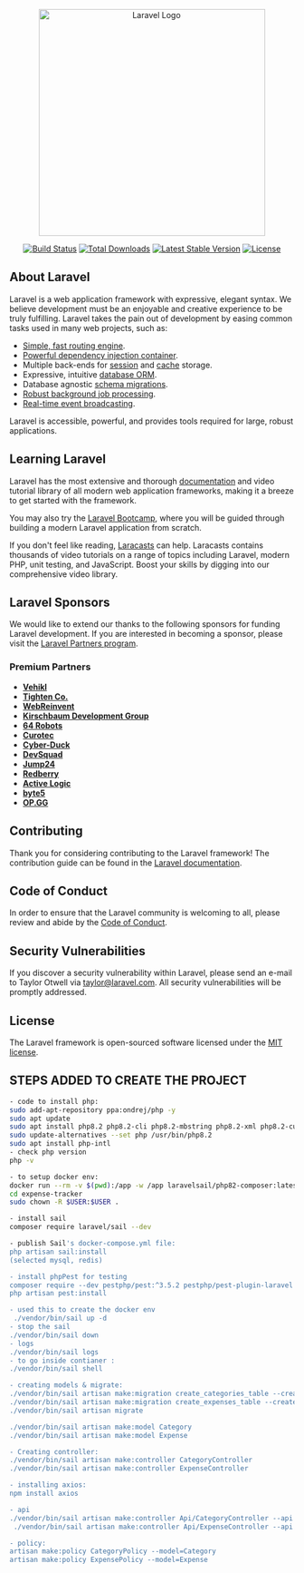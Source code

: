 <p align="center"><a href="https://laravel.com" target="_blank"><img src="https://raw.githubusercontent.com/laravel/art/master/logo-lockup/5%20SVG/2%20CMYK/1%20Full%20Color/laravel-logolockup-cmyk-red.svg" width="400" alt="Laravel Logo"></a></p>

<p align="center">
<a href="https://github.com/laravel/framework/actions"><img src="https://github.com/laravel/framework/workflows/tests/badge.svg" alt="Build Status"></a>
<a href="https://packagist.org/packages/laravel/framework"><img src="https://img.shields.io/packagist/dt/laravel/framework" alt="Total Downloads"></a>
<a href="https://packagist.org/packages/laravel/framework"><img src="https://img.shields.io/packagist/v/laravel/framework" alt="Latest Stable Version"></a>
<a href="https://packagist.org/packages/laravel/framework"><img src="https://img.shields.io/packagist/l/laravel/framework" alt="License"></a>
</p>

## About Laravel

Laravel is a web application framework with expressive, elegant syntax. We believe development must be an enjoyable and creative experience to be truly fulfilling. Laravel takes the pain out of development by easing common tasks used in many web projects, such as:

-   [Simple, fast routing engine](https://laravel.com/docs/routing).
-   [Powerful dependency injection container](https://laravel.com/docs/container).
-   Multiple back-ends for [session](https://laravel.com/docs/session) and [cache](https://laravel.com/docs/cache) storage.
-   Expressive, intuitive [database ORM](https://laravel.com/docs/eloquent).
-   Database agnostic [schema migrations](https://laravel.com/docs/migrations).
-   [Robust background job processing](https://laravel.com/docs/queues).
-   [Real-time event broadcasting](https://laravel.com/docs/broadcasting).

Laravel is accessible, powerful, and provides tools required for large, robust applications.

## Learning Laravel

Laravel has the most extensive and thorough [documentation](https://laravel.com/docs) and video tutorial library of all modern web application frameworks, making it a breeze to get started with the framework.

You may also try the [Laravel Bootcamp](https://bootcamp.laravel.com), where you will be guided through building a modern Laravel application from scratch.

If you don't feel like reading, [Laracasts](https://laracasts.com) can help. Laracasts contains thousands of video tutorials on a range of topics including Laravel, modern PHP, unit testing, and JavaScript. Boost your skills by digging into our comprehensive video library.

## Laravel Sponsors

We would like to extend our thanks to the following sponsors for funding Laravel development. If you are interested in becoming a sponsor, please visit the [Laravel Partners program](https://partners.laravel.com).

### Premium Partners

-   **[Vehikl](https://vehikl.com/)**
-   **[Tighten Co.](https://tighten.co)**
-   **[WebReinvent](https://webreinvent.com/)**
-   **[Kirschbaum Development Group](https://kirschbaumdevelopment.com)**
-   **[64 Robots](https://64robots.com)**
-   **[Curotec](https://www.curotec.com/services/technologies/laravel/)**
-   **[Cyber-Duck](https://cyber-duck.co.uk)**
-   **[DevSquad](https://devsquad.com/hire-laravel-developers)**
-   **[Jump24](https://jump24.co.uk)**
-   **[Redberry](https://redberry.international/laravel/)**
-   **[Active Logic](https://activelogic.com)**
-   **[byte5](https://byte5.de)**
-   **[OP.GG](https://op.gg)**

## Contributing

Thank you for considering contributing to the Laravel framework! The contribution guide can be found in the [Laravel documentation](https://laravel.com/docs/contributions).

## Code of Conduct

In order to ensure that the Laravel community is welcoming to all, please review and abide by the [Code of Conduct](https://laravel.com/docs/contributions#code-of-conduct).

## Security Vulnerabilities

If you discover a security vulnerability within Laravel, please send an e-mail to Taylor Otwell via [taylor@laravel.com](mailto:taylor@laravel.com). All security vulnerabilities will be promptly addressed.

## License

The Laravel framework is open-sourced software licensed under the [MIT license](https://opensource.org/licenses/MIT).

## STEPS ADDED TO CREATE THE PROJECT

```bash
- code to install php:
sudo add-apt-repository ppa:ondrej/php -y
sudo apt update
sudo apt install php8.2 php8.2-cli php8.2-mbstring php8.2-xml php8.2-curl php8.2-zip php8.2-bcmath php8.2-tokenizer php8.2-mysql -y
sudo update-alternatives --set php /usr/bin/php8.2
sudo apt install php-intl
- check php version
php -v

- to setup docker env:
docker run --rm -v $(pwd):/app -w /app laravelsail/php82-composer:latest composer create-project --prefer-dist laravel/laravel expense-tracker
cd expense-tracker
sudo chown -R $USER:$USER .

- install sail
composer require laravel/sail --dev

- publish Sail's docker-compose.yml file:
php artisan sail:install 
(selected mysql, redis)

- install phpPest for testing
composer require --dev pestphp/pest:^3.5.2 pestphp/pest-plugin-laravel --with-all-dependencies
php artisan pest:install

- used this to create the docker env
 ./vendor/bin/sail up -d
- stop the sail 
./vendor/bin/sail down
- logs
./vendor/bin/sail logs
- to go inside contianer :
./vendor/bin/sail shell

- creating models & migrate:
./vendor/bin/sail artisan make:migration create_categories_table --create=categories
./vendor/bin/sail artisan make:migration create_expenses_table --create=expenses
./vendor/bin/sail artisan migrate

./vendor/bin/sail artisan make:model Category
./vendor/bin/sail artisan make:model Expense

- Creating controller:
./vendor/bin/sail artisan make:controller CategoryController
./vendor/bin/sail artisan make:controller ExpenseController

- installing axios:
npm install axios

- api
./vendor/bin/sail artisan make:controller Api/CategoryController --api
 ./vendor/bin/sail artisan make:controller Api/ExpenseController --api

- policy:
artisan make:policy CategoryPolicy --model=Category
artisan make:policy ExpensePolicy --model=Expense

```
